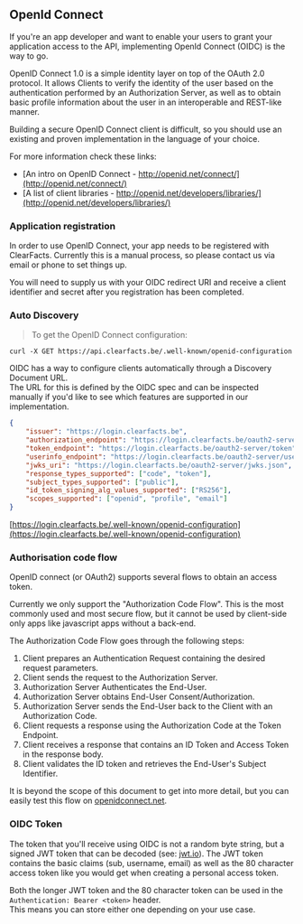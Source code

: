## OpenId Connect

If you're an app developer and want to enable your users to grant your application access to the API, 
implementing OpenId Connect (OIDC) is the way to go.

OpenID Connect 1.0 is a simple identity layer on top of the OAuth 2.0 protocol. 
It allows Clients to verify the identity of the user based on the authentication performed by 
an Authorization Server, as well as to obtain basic profile information about the user in 
an interoperable and REST-like manner.

Building a secure OpenID Connect client is difficult, so you should use an existing and 
proven implementation in the language of your choice.

For more information check these links:

* [An intro on OpenID Connect - http://openid.net/connect/](http://openid.net/connect/)
* [A list of client libraries - http://openid.net/developers/libraries/](http://openid.net/developers/libraries/)


### Application registration
In order to use OpenID Connect, your app needs to be registered with ClearFacts.
Currently this is a manual process, so please contact us via email or phone to set things up.

You will need to supply us with your OIDC redirect URI and receive a client identifier and 
secret after you registration has been completed.

### Auto Discovery
> To get the OpenID Connect configuration:

```shell
curl -X GET https://api.clearfacts.be/.well-known/openid-configuration
```

OIDC has a way to configure clients automatically through a Discovery Document URL.  
The URL for this is defined by the OIDC spec and can be inspected manually 
if you'd like to see which features are supported in our implementation.
 
```json
{
	"issuer": "https://login.clearfacts.be",
	"authorization_endpoint": "https://login.clearfacts.be/oauth2-server/authorize",
	"token_endpoint": "https://login.clearfacts.be/oauth2-server/token",
	"userinfo_endpoint": "https://login.clearfacts.be/oauth2-server/userinfo",
	"jwks_uri": "https://login.clearfacts.be/oauth2-server/jwks.json",
	"response_types_supported": ["code", "token"],
	"subject_types_supported": ["public"],
	"id_token_signing_alg_values_supported": ["RS256"],
	"scopes_supported": ["openid", "profile", "email"]
}
```

[https://login.clearfacts.be/.well-known/openid-configuration](https://login.clearfacts.be/.well-known/openid-configuration)


### Authorisation code flow

OpenID connect (or OAuth2) supports several flows to obtain an access token. 

Currently we only support the "Authorization Code Flow".  This is the most commonly used and most secure flow,
but it cannot be used by client-side only apps like javascript apps without a back-end.

The Authorization Code Flow goes through the following steps:

1. Client prepares an Authentication Request containing the desired request parameters.
2. Client sends the request to the Authorization Server.
3. Authorization Server Authenticates the End-User.
4. Authorization Server obtains End-User Consent/Authorization.
5. Authorization Server sends the End-User back to the Client with an Authorization Code.
6. Client requests a response using the Authorization Code at the Token Endpoint.
7. Client receives a response that contains an ID Token and Access Token in the response body.
8. Client validates the ID token and retrieves the End-User's Subject Identifier.

It is beyond the scope of this document to get into more detail, but you can easily test this flow on [openidconnect.net](https://openidconnect.net/).



### OIDC Token

The token that you'll receive using OIDC is not a random byte string, but a signed JWT token that can be decoded 
(see: [jwt.io](https://jwt.io/)). 
The JWT token contains the basic claims (sub, username, email) as well as the
80 character access token like you would get when creating a personal access token.

Both the longer JWT token and the 80 character token can be used in the `Authentication: Bearer <token>` header.  
This means you can store either one depending on your use case.


